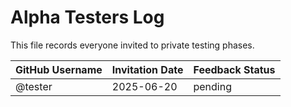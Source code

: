 # Alpha Testers Log

This file records everyone invited to private testing phases.

| GitHub Username | Invitation Date | Feedback Status |
| --------------- | --------------- | --------------- |
| @tester | 2025-06-20 | pending |

